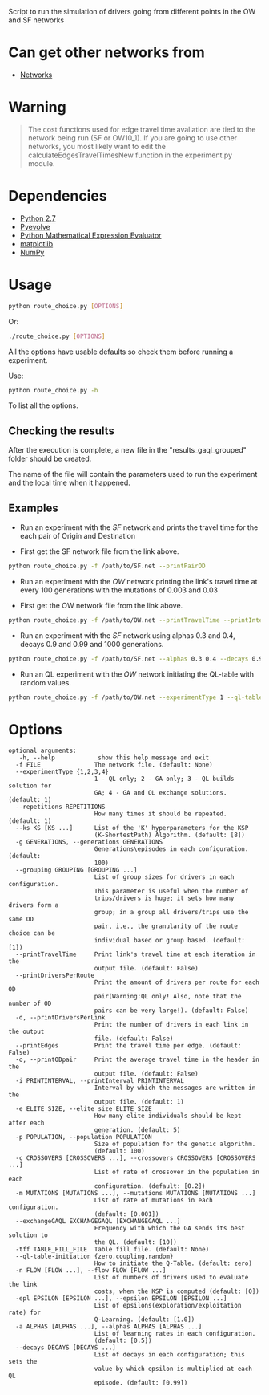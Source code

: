 Script to run the simulation of drivers going from different points in the
OW and SF networks

Can get other networks from
===========================
 * [Networks](https://github.com/maslab-ufrgs/network-files)

Warning
=======

> The cost functions used for edge travel time avaliation are tied to the network being run (SF or OW10_1). If you are 
> going to use other networks, you most likely want to edit the calculateEdgesTravelTimesNew function in the experiment.py module.

Dependencies
============
 * [Python 2.7](https://www.python.org/downloads/)
 * [Pyevolve](https://sourceforge.net/projects/pyevolve/)
 * [Python Mathematical Expression Evaluator](https://pypi.python.org/pypi/py_expression_eval)
 * [matplotlib](http://matplotlib.org/)
 * [NumPy](http://www.numpy.org/)

Usage
=====

```sh
python route_choice.py [OPTIONS]
```
Or:
```sh
./route_choice.py [OPTIONS]
```

All the options have usable defaults so check them before running a experiment.

Use:

```sh
python route_choice.py -h
```

To list all the options.

Checking the results
--------------------

After the execution is complete, a new file in the "results_gaql_grouped" folder
should be created.

The name of the file will contain the parameters used to run the experiment
and the local time when it happened.

Examples
--------

* Run an experiment with the *SF* network and prints the travel time
  for the each pair of Origin and Destination
  
* First get the SF network file from the link above.

```sh
python route_choice.py -f /path/to/SF.net --printPairOD
```

* Run an experiment with the *OW* network printing the link's travel time at every
100 generations with the mutations of 0.003 and 0.03

* First get the OW network file from the link above.
```sh
python route_choice.py -f /path/to/OW.net --printTravelTime --printInterval 100 --mutations 0.003 0.03
```

* Run an experiment with the *SF* network using alphas 0.3 and 0.4,
decays 0.9 and 0.99 and 1000 generations.

```sh
python route_choice.py -f /path/to/SF.net --alphas 0.3 0.4 --decays 0.9 0.99 --generations 1000
```

* Run an QL experiment with the *OW* network initiating the QL-table with random values.

```sh
python route_choice.py -f /path/to/OW.net --experimentType 1 --ql-table-initiation random
```

Options
=======

```
optional arguments:
   -h, --help            show this help message and exit
  -f FILE               The network file. (default: None)
  --experimentType {1,2,3,4}
                        1 - QL only; 2 - GA only; 3 - QL builds solution for
                        GA; 4 - GA and QL exchange solutions. (default: 1)
  --repetitions REPETITIONS
                        How many times it should be repeated. (default: 1)
  --ks KS [KS ...]      List of the 'K' hyperparameters for the KSP
                        (K-ShortestPath) Algorithm. (default: [8])
  -g GENERATIONS, --generations GENERATIONS
                        Generations\episodes in each configuration. (default:
                        100)
  --grouping GROUPING [GROUPING ...]
                        List of group sizes for drivers in each configuration.
                        This parameter is useful when the number of
                        trips/drivers is huge; it sets how many drivers form a
                        group; in a group all drivers/trips use the same OD
                        pair, i.e., the granularity of the route choice can be
                        individual based or group based. (default: [1])
  --printTravelTime     Print link's travel time at each iteration in the
                        output file. (default: False)
  --printDriversPerRoute
                        Print the amount of drivers per route for each OD
                        pair(Warning:QL only! Also, note that the number of OD
                        pairs can be very large!). (default: False)
  -d, --printDriversPerLink
                        Print the number of drivers in each link in the output
                        file. (default: False)
  --printEdges          Print the travel time per edge. (default: False)
  -o, --printODpair     Print the average travel time in the header in the
                        output file. (default: False)
  -i PRINTINTERVAL, --printInterval PRINTINTERVAL
                        Interval by which the messages are written in the
                        output file. (default: 1)
  -e ELITE_SIZE, --elite_size ELITE_SIZE
                        How many elite individuals should be kept after each
                        generation. (default: 5)
  -p POPULATION, --population POPULATION
                        Size of population for the genetic algorithm.
                        (default: 100)
  -c CROSSOVERS [CROSSOVERS ...], --crossovers CROSSOVERS [CROSSOVERS ...]
                        List of rate of crossover in the population in each
                        configuration. (default: [0.2])
  -m MUTATIONS [MUTATIONS ...], --mutations MUTATIONS [MUTATIONS ...]
                        List of rate of mutations in each configuration.
                        (default: [0.001])
  --exchangeGAQL EXCHANGEGAQL [EXCHANGEGAQL ...]
                        Frequency with which the GA sends its best solution to
                        the QL. (default: [10])
  -tff TABLE_FILL_FILE  Table fill file. (default: None)
  --ql-table-initiation {zero,coupling,random}
                        How to initiate the Q-Table. (default: zero)
  -n FLOW [FLOW ...], --flow FLOW [FLOW ...]
                        List of numbers of drivers used to evaluate the link
                        costs, when the KSP is computed (default: [0])
  -epl EPSILON [EPSILON ...], --epsilon EPSILON [EPSILON ...]
                        List of epsilons(exploration/exploitation rate) for
                        Q-Learning. (default: [1.0])
  -a ALPHAS [ALPHAS ...], --alphas ALPHAS [ALPHAS ...]
                        List of learning rates in each configuration.
                        (default: [0.5])
  --decays DECAYS [DECAYS ...]
                        List of decays in each configuration; this sets the
                        value by which epsilon is multiplied at each QL
                        episode. (default: [0.99])
```
